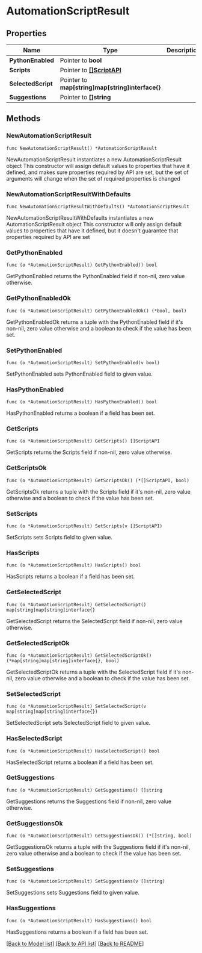# AutomationScriptResult

## Properties

Name | Type | Description | Notes
------------ | ------------- | ------------- | -------------
**PythonEnabled** | Pointer to **bool** |  | [optional] 
**Scripts** | Pointer to [**[]ScriptAPI**](ScriptAPI.md) |  | [optional] 
**SelectedScript** | Pointer to **map[string]map[string]interface{}** |  | [optional] 
**Suggestions** | Pointer to **[]string** |  | [optional] 

## Methods

### NewAutomationScriptResult

`func NewAutomationScriptResult() *AutomationScriptResult`

NewAutomationScriptResult instantiates a new AutomationScriptResult object
This constructor will assign default values to properties that have it defined,
and makes sure properties required by API are set, but the set of arguments
will change when the set of required properties is changed

### NewAutomationScriptResultWithDefaults

`func NewAutomationScriptResultWithDefaults() *AutomationScriptResult`

NewAutomationScriptResultWithDefaults instantiates a new AutomationScriptResult object
This constructor will only assign default values to properties that have it defined,
but it doesn't guarantee that properties required by API are set

### GetPythonEnabled

`func (o *AutomationScriptResult) GetPythonEnabled() bool`

GetPythonEnabled returns the PythonEnabled field if non-nil, zero value otherwise.

### GetPythonEnabledOk

`func (o *AutomationScriptResult) GetPythonEnabledOk() (*bool, bool)`

GetPythonEnabledOk returns a tuple with the PythonEnabled field if it's non-nil, zero value otherwise
and a boolean to check if the value has been set.

### SetPythonEnabled

`func (o *AutomationScriptResult) SetPythonEnabled(v bool)`

SetPythonEnabled sets PythonEnabled field to given value.

### HasPythonEnabled

`func (o *AutomationScriptResult) HasPythonEnabled() bool`

HasPythonEnabled returns a boolean if a field has been set.

### GetScripts

`func (o *AutomationScriptResult) GetScripts() []ScriptAPI`

GetScripts returns the Scripts field if non-nil, zero value otherwise.

### GetScriptsOk

`func (o *AutomationScriptResult) GetScriptsOk() (*[]ScriptAPI, bool)`

GetScriptsOk returns a tuple with the Scripts field if it's non-nil, zero value otherwise
and a boolean to check if the value has been set.

### SetScripts

`func (o *AutomationScriptResult) SetScripts(v []ScriptAPI)`

SetScripts sets Scripts field to given value.

### HasScripts

`func (o *AutomationScriptResult) HasScripts() bool`

HasScripts returns a boolean if a field has been set.

### GetSelectedScript

`func (o *AutomationScriptResult) GetSelectedScript() map[string]map[string]interface{}`

GetSelectedScript returns the SelectedScript field if non-nil, zero value otherwise.

### GetSelectedScriptOk

`func (o *AutomationScriptResult) GetSelectedScriptOk() (*map[string]map[string]interface{}, bool)`

GetSelectedScriptOk returns a tuple with the SelectedScript field if it's non-nil, zero value otherwise
and a boolean to check if the value has been set.

### SetSelectedScript

`func (o *AutomationScriptResult) SetSelectedScript(v map[string]map[string]interface{})`

SetSelectedScript sets SelectedScript field to given value.

### HasSelectedScript

`func (o *AutomationScriptResult) HasSelectedScript() bool`

HasSelectedScript returns a boolean if a field has been set.

### GetSuggestions

`func (o *AutomationScriptResult) GetSuggestions() []string`

GetSuggestions returns the Suggestions field if non-nil, zero value otherwise.

### GetSuggestionsOk

`func (o *AutomationScriptResult) GetSuggestionsOk() (*[]string, bool)`

GetSuggestionsOk returns a tuple with the Suggestions field if it's non-nil, zero value otherwise
and a boolean to check if the value has been set.

### SetSuggestions

`func (o *AutomationScriptResult) SetSuggestions(v []string)`

SetSuggestions sets Suggestions field to given value.

### HasSuggestions

`func (o *AutomationScriptResult) HasSuggestions() bool`

HasSuggestions returns a boolean if a field has been set.


[[Back to Model list]](../README.md#documentation-for-models) [[Back to API list]](../README.md#documentation-for-api-endpoints) [[Back to README]](../README.md)



